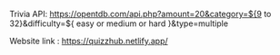 

Trivia API:
https://opentdb.com/api.php?amount=20&category=${9 to 32}&difficulty=${ easy or medium or hard }&type=multiple

Website link : https://quizzhub.netlify.app/
